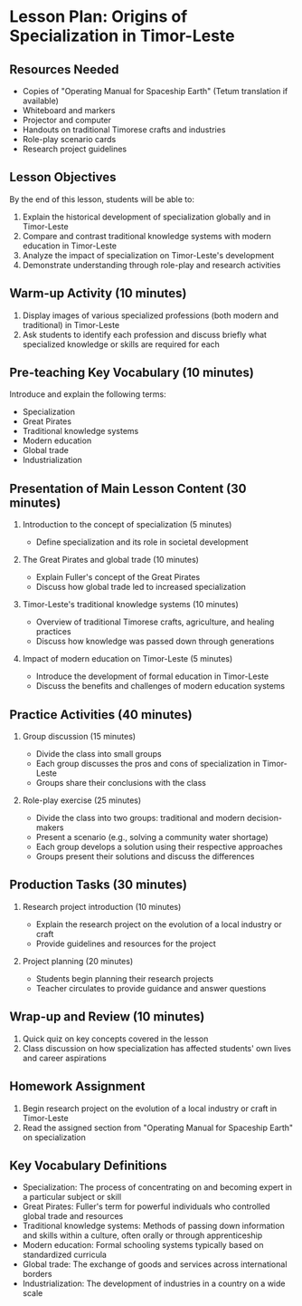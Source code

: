 # Lesson Plan: Origins of Specialization in Timor-Leste

## Resources Needed

- Copies of "Operating Manual for Spaceship Earth" (Tetum translation if available)
- Whiteboard and markers
- Projector and computer
- Handouts on traditional Timorese crafts and industries
- Role-play scenario cards
- Research project guidelines

## Lesson Objectives

By the end of this lesson, students will be able to:
1. Explain the historical development of specialization globally and in Timor-Leste
2. Compare and contrast traditional knowledge systems with modern education in Timor-Leste
3. Analyze the impact of specialization on Timor-Leste's development
4. Demonstrate understanding through role-play and research activities

## Warm-up Activity (10 minutes)

1. Display images of various specialized professions (both modern and traditional) in Timor-Leste
2. Ask students to identify each profession and discuss briefly what specialized knowledge or skills are required for each

## Pre-teaching Key Vocabulary (10 minutes)

Introduce and explain the following terms:
- Specialization
- Great Pirates
- Traditional knowledge systems
- Modern education
- Global trade
- Industrialization

## Presentation of Main Lesson Content (30 minutes)

1. Introduction to the concept of specialization (5 minutes)
   - Define specialization and its role in societal development

2. The Great Pirates and global trade (10 minutes)
   - Explain Fuller's concept of the Great Pirates
   - Discuss how global trade led to increased specialization

3. Timor-Leste's traditional knowledge systems (10 minutes)
   - Overview of traditional Timorese crafts, agriculture, and healing practices
   - Discuss how knowledge was passed down through generations

4. Impact of modern education on Timor-Leste (5 minutes)
   - Introduce the development of formal education in Timor-Leste
   - Discuss the benefits and challenges of modern education systems

## Practice Activities (40 minutes)

1. Group discussion (15 minutes)
   - Divide the class into small groups
   - Each group discusses the pros and cons of specialization in Timor-Leste
   - Groups share their conclusions with the class

2. Role-play exercise (25 minutes)
   - Divide the class into two groups: traditional and modern decision-makers
   - Present a scenario (e.g., solving a community water shortage)
   - Each group develops a solution using their respective approaches
   - Groups present their solutions and discuss the differences

## Production Tasks (30 minutes)

1. Research project introduction (10 minutes)
   - Explain the research project on the evolution of a local industry or craft
   - Provide guidelines and resources for the project

2. Project planning (20 minutes)
   - Students begin planning their research projects
   - Teacher circulates to provide guidance and answer questions

## Wrap-up and Review (10 minutes)

1. Quick quiz on key concepts covered in the lesson
2. Class discussion on how specialization has affected students' own lives and career aspirations

## Homework Assignment

1. Begin research project on the evolution of a local industry or craft in Timor-Leste
2. Read the assigned section from "Operating Manual for Spaceship Earth" on specialization

## Key Vocabulary Definitions

- Specialization: The process of concentrating on and becoming expert in a particular subject or skill
- Great Pirates: Fuller's term for powerful individuals who controlled global trade and resources
- Traditional knowledge systems: Methods of passing down information and skills within a culture, often orally or through apprenticeship
- Modern education: Formal schooling systems typically based on standardized curricula
- Global trade: The exchange of goods and services across international borders
- Industrialization: The development of industries in a country on a wide scale